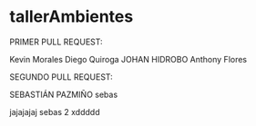 # tallerAmbientes
PRIMER PULL REQUEST: 

Kevin Morales
Diego Quiroga
JOHAN HIDROBO
Anthony Flores

SEGUNDO PULL REQUEST:

SEBASTIÁN PAZMIÑO
sebas


jajajajaj sebas 2 xddddd
